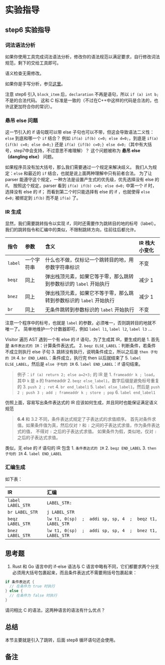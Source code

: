 # 实验指导

## step6 实验指导

### 词法语法分析

如果你使用工具完成词法语法分析，修改你的语法规范以满足要求，自行修改词法规范，剩下的交给工具即可。

语义检查无需修改。

如果你是手写分析，参见[这里](qi-ta/manual-parser.md)。

注意 step6 引入 `block_item` 后，`declaration` 不再是语句，所以 `if (a) int b;` 不是的合法代码。 这和 C 标准是一致的（不过在C++中这样的代码是合法的，也许这更加符合你的常识）。

### 悬吊 else 问题

这一节引入的 if 语句既可以带 else 子句也可以不带，但这会导致语法二义性：`else` 到底和哪一个 `if` 结合？ 例如 `if(a) if(b) c=0; else d=0;`，到底是 `if(a) {if(b) c=0; else d=0;}` 还是 `if(a) {if(b) c=0;} else d=0;`（其中有大括号，step7中会支持，不过意思不难理解）？ 这个问题被称为 **悬吊 else（dangling else）** 问题。

如果程序员没有加大括号，那么我们需要通过一个规定来解决歧义。 我们人为规定：`else` 和最近的 `if` 结合，也就是说上面两种理解中只有前者合法。 为了让 parser 能遵守这个规定，一种方法是设置产生式的优先级，优先选择没有 else 的 if。 按照这个规定，parser 看到 `if(a) if(b) c=0; else d=0;` 中第一个 if 时，选择没有 else 的 if； 而看到第二个时只能选择有 else 的 if ，也就使得 `else d=0;` 被绑定到 `if(b)` 而不是 `if(a)` 了。

### IR 生成

显然，我们需要跳转指令以实现 if，同时还需要作为跳转目的地的标号（label）。 我们的跳转指令和汇编中的类似，不限制跳转方向，往前往后都允许。

| 指令 | 参数 | 含义 | IR 栈大小变化 |
| :--- | :--- | :--- | :--- |
| `label` | 一个字符串 | 什么也不做，仅标记一个跳转目的地，用参数字符串标识 | 不变 |
| `beqz` | 同上 | 弹出栈顶元素，如果它等于零，那么跳转到参数标识的 `label` 开始执行 | 减少 1 |
| `bnez` | 同上 | 弹出栈顶元素，如果它不等于零，那么跳转到参数标识的 `label` 开始执行 | 减少 1 |
| `br` | 同上 | 无条件跳转到参数标识的 `label` 开始执行 | 不变 |

注意一个程序中的标号，也就是 `label` 的参数，必须唯一，否则跳转目的地就不唯一了。 简单地维护一个计数器即可，例如 `label l1`, `label l2`, `label l3` ...

Visitor 遍历 AST 遇到一个有 else 的 if 语句，为了生成其 IR，要生成的是 1. 首先是 `条件表达式的 IR`：计算条件表达式。 2. `beqz ELSE_LABEL`：判断条件，若条件不成立则执行 else 子句 3. 跳转没有执行，说明条件成立，所以之后是 `then 子句的 IR` 4. `br END_LABEL`：条件成立，执行完 then 以后就结束了 5. `label ELSE_LABEL`，然后是 `else 子句的 IR` 6. `label END_LABEL`：if 语句结束。

> 例子：`if (a) return 2; else a=2+3;` 的 IR 是 1. `frameaddr k ; load`，其中 `k` 是 `a` 的 frameaddr 2. `beqz else_label1`，数字后缀是避免标号重复的 3. `push 2 ; ret` 4. `br end_label1` 5. `label else_label1`，然后是 `push 2 ; push 3 ; add ; frameaddr k ; store ; pop` 6. `label end_label1`

仿照上面，容易写出条件表达式的 IR 应该如何生成，并且同时也能保证满足语义规范

> **6.4** 和 3.2 不同，条件表达式规定了子表达式的求值顺序。 首先对条件求值。如果条件值为真，然后仅对 `?` 和 `:` 之间的子表达式求值，作为条件表达式的值， 不得对 `:` 之后的子表达式求值。 如果条件为假，类似地，仅对 `:` 之后的子表达式求值。

类似，无 else 的 if 语句的 IR 包含 1. `条件表达式的 IR` 2. `beqz END_LABEL` 3. `then 子句的 IR` 4. `label END_LABEL`

### 汇编生成

如下表：

| IR | 汇编 |
| :--- | :--- |
| `label LABEL_STR` | `LABEL_STR:` |
| `br LABEL_STR` | `j LABEL_STR` |
| `beqz LABEL_STR` | `lw t1, 0(sp)  ;  addi sp, sp, 4  ;  beqz t1, LABEL_STR` |
| `bnez LABEL_STR` | `lw t1, 0(sp)  ;  addi sp, sp, 4  ;  bnez t1, LABEL_STR` |

## 思考题

1. Rust 和 Go 语言中的 if-else 语法与 C 语言中略有不同，它们都要求两个分支必须用大括号包裹起来，而且条件表达式不需要用括号包裹起来：

```rust
if 条件表达式 {
  // 在条件为 true 时执行
} else {
  // 在条件为 false 时执行
}
```

请问相比 C 的语法，这两种语言的语法有什么优点？

## 总结

本节主要就是引入了跳转，后面 step8 循环语句还会使用。

## 备注

